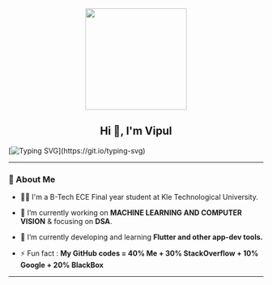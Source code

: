 <div id="header" align="center">
  <img src=https://media.giphy.com/media/du3J3cXyzhj75IOgvA/giphy.gif width="200"/>
</div>

<h2 align="center">Hi 👋, I'm Vipul </h2>

[![Typing SVG](https://readme-typing-svg.herokuapp.com?duration=10000&center=true&vCenter=true&width=800&height=30&lines=Hello+this+is+Vipul,+Welcome+to+my+Github+page.)](https://git.io/typing-svg)

---
### 👦 About Me
- 👨‍💻 I'm a B-Tech ECE Final year student at Kle Technological University.

- 🔭 I’m currently working on **MACHINE LEARNING AND COMPUTER VISION** & focusing on **DSA**.

- 🌱 I’m currently developing and learning **Flutter and other app-dev tools.**

- ⚡ Fun fact : **My GitHub codes = 40% Me + 30% StackOverflow + 10% Google + 20% BlackBox** 

--- 

